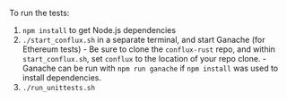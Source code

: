 To run the tests:
  1. `npm install` to get Node.js dependencies
  2. `./start_conflux.sh` in a separate terminal, and start Ganache (for Ethereum tests)
    -  Be sure to clone the `conflux-rust` repo, and within `start_conflux.sh`, set `conflux` to the location of your repo clone.
    -  Ganache can be run with `npm run ganache` if `npm install` was used to install dependencies.
  3. `./run_unittests.sh`
